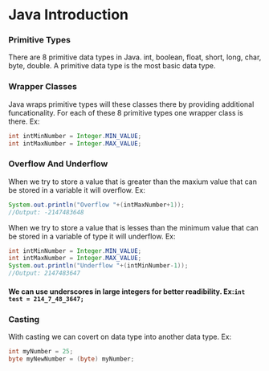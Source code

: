 # Java Introduction

### Primitive Types
There are 8 primitive data types in Java. int, boolean, float, short, long, char, byte, double. A primitive data type is the most basic data type.

### Wrapper Classes
Java wraps primitive types will these classes there by providing additional funcationality. For each of these 8 primitive types one wrapper class is there.
Ex:
```java
int intMinNumber = Integer.MIN_VALUE;
int intMaxNumber = Integer.MAX_VALUE;
```

### Overflow And Underflow
When we try to store a value that is greater than the maxium value that can be stored in a variable it will overflow.
Ex:
```java
System.out.println("Overflow "+(intMaxNumber+1));
//Output: -2147483648
```
When we try to store a value that is lesses than the minimum value that can be stored in a variable of type it will underflow.
Ex:
```java
int intMinNumber = Integer.MIN_VALUE;
int intMaxNumber = Integer.MAX_VALUE;
System.out.println("Underflow "+(intMinNumber-1));
//Output: 2147483647
```

#### We can use underscores in large integers for better readibility. Ex:`int test = 214_7_48_3647;`

### Casting
With casting we can covert on data type into another data type.
Ex:
```java
int myNumber = 25;
byte myNewNumber = (byte) myNumber;
```
